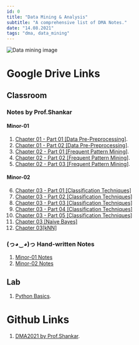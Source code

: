 ```yaml
---
id: 0
title: "Data Mining & Analysis"
subtitle: "A comprehensive list of DMA Notes."
date: "14.08.2021"
tags: "dma, data_mining"
---
```


![Data mining image](https://miro.medium.com/max/1400/0*2883vRd4rpXWUIz_.jpg)

# Google Drive Links

## Classroom

### Notes by Prof.Shankar

#### Minor-01

1. [Chapter 01 - Part 01 [Data Pre-Preprocessing]](https://drive.google.com/file/d/1989do_EzpeR-hQ-LPF63GOjR3zxmuwPd/view).
2. [Chapter 01 - Part 02 [Data Pre-Preprocessing]](https://drive.google.com/file/d/1iuj71GuUEQ4kyoscUn205lvtlq2EdSNV/view).
3. [Chapter 02 - Part 01 [Frequent Pattern Mining]](https://drive.google.com/file/d/1EckNClAPFweoVlaInBAi--Pw4Jzr87kS/view).
4. [Chapter 02 - Part 02 [Frequent Pattern Mining]](https://drive.google.com/file/d/1cH02RkjqQDWFVW40p5ULy9OHSosMzVNy/view).
5. [Chapter 02 - Part 03 [Frequent Pattern Mining]](https://drive.google.com/file/d/1BEeK6VeoYMe_x-lTrbwBPddlOUcofZj0/view).

#### Minor-02

6. [Chapter 03 - Part 01 [Classification Techniques]](https://drive.google.com/file/d/1jKN9ifkaCIZu5MfzELZoOn84QMEOMHsk/view)
7. [Chapter 03 - Part 02 [Classification Techniques]](https://drive.google.com/file/d/1gJYCbqizjOqXFv19XBhv_xs1sPaPoKTk/view)
8. [Chapter 03 - Part 03 [Classification Techniques]](https://drive.google.com/file/d/1bBEMLc5_7a_DhkkDE2OOGY7A3o9RTGLW/view)
9. [Chapter 03 - Part 04 [Classification Techniques]](https://drive.google.com/file/d/1GDbRUlqUEkphOUEuIYObGgTYq3LwwbyM/view)
10. [Chapter 03 - Part 05 [Classification Techniques]](https://drive.google.com/file/d/1tsVnFvZO90IWU8KCe_Cprd8-COpDFV8W/view)
11. [Chapter 03 [Naive Bayes]](https://drive.google.com/file/d/1ALmtJP75SzXFmG2ISyXtYTQwHp1LXBdr/view)
12. [Chapter 03[kNN]](https://drive.google.com/file/d/1yrqG9zLWmnBL4lcCmqSA13Yp8lDZT0wm/view)

### (っ◕‿◕)っ Hand-written Notes 

1. [Minor-01 Notes](https://drive.google.com/file/d/1JaexPnNvrRrs9CTmW5wcabuRBv69FMhd/view?usp=sharing)
2. [Minor-02 Notes](https://drive.google.com/drive/folders/1rhRQxMs4ClQTuzWAbCETwqer5M16Rhv1?usp=sharing)

## Lab

1. [Python Basics](https://drive.google.com/drive/folders/1KNE13vaBDkDKx-b1BPpaNPYMckiBpMy-?usp=sharing).


# Github Links

1. [DMA2021 by Prof.Shankar](https://github.com/ShankarSetty/DMA2021).
